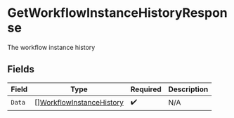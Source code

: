 # GetWorkflowInstanceHistoryResponse

The workflow instance history


## Fields

| Field                                                                       | Type                                                                        | Required                                                                    | Description                                                                 |
| --------------------------------------------------------------------------- | --------------------------------------------------------------------------- | --------------------------------------------------------------------------- | --------------------------------------------------------------------------- |
| `Data`                                                                      | [][WorkflowInstanceHistory](../../models/shared/workflowinstancehistory.md) | :heavy_check_mark:                                                          | N/A                                                                         |